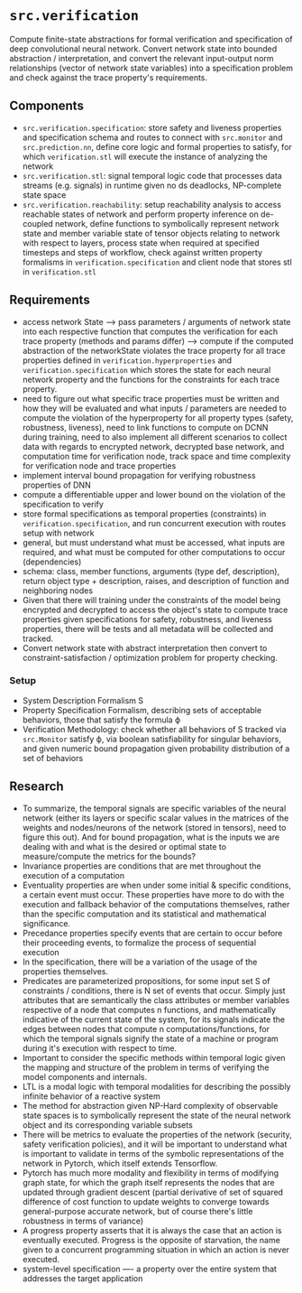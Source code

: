 # `src.verification`
Compute finite-state abstractions for formal verification and specification of deep convolutional neural network. Convert network state into bounded abstraction / interpretation, and convert the relevant input-output norm relationships (vector of network state variables) into a specification problem and check against the trace property's requirements.


## Components
- `src.verification.specification`: store safety and liveness properties and specification schema and routes to connect with `src.monitor` and `src.prediction.nn`, define core logic and formal properties to satisfy, for which `verification.stl` will execute the instance of analyzing the network
- `src.verification.stl`: signal temporal logic code that processes data streams (e.g. signals) in runtime given no ds deadlocks, NP-complete state space
- `src.verification.reachability`: setup reachability analysis to access reachable states of network and perform property inference on de-coupled network, define functions to symbolically represent network state and member variable state of tensor objects relating to network with respect to layers, process state when required at specified timesteps and steps of workflow, check against written property formalisms in `verification.specification` and client node that stores stl in `verification.stl`



## Requirements
- access network State --> pass parameters / arguments of network state into each respective function that computes the verification for each trace property (methods and params differ) --> compute if the computed abstraction of the networkState violates the trace property for all trace properties defined in `verification.hyperproperties` and `verification.specification` which stores the state for each neural network property and the functions for the constraints for each trace property.
- need to figure out what specific trace properties must be written and how they will be evaluated and what inputs / parameters are needed to compute the violation of the hyperproperty for all property types (safety, robustness, liveness), need to link functions to compute on DCNN during training, need to also implement all different scenarios to collect data with regards to encrypted network, decrypted base network, and computation time for verification node, track space and time complexity for verification node and trace properties
- implement interval bound propagation for verifying robustness properties of DNN
- compute a differentiable upper and lower bound on the violation of the specification to verify
- store formal specifications as temporal properties (constraints) in `verification.specification`, and run concurrent execution with routes setup with network
- general, but must understand what must be accessed, what inputs are required, and what must be computed for other computations to occur (dependencies)
- schema: class, member functions, arguments (type def, description), return object type  + description, raises, and description of function and neighboring nodes 
- Given that there will training under the constraints of the model being encrypted and decrypted to access the object's state to compute trace properties given specifications for safety, robustness, and liveness properties, there will be tests and all metadata will be collected and tracked.
- Convert network state with abstract interpretation then convert to constraint-satisfaction / optimization problem for property checking.


### Setup
- System Description Formalism S
- Property Specification Formalism, describing sets of acceptable behaviors, those that satisfy the formula ϕ
- Verification Methodology: check whether all behaviors of S tracked via `src.Monitor` satisfy ϕ, via boolean satisfiability for singular behaviors, and given numeric bound propagation given probability distribution of a set of behaviors


## Research
- To summarize, the temporal signals are specific variables of the neural network (either its layers or specific scalar values in the matrices of the weights and nodes/neurons of the network (stored in tensors), need to figure this out). And for bound propagation, what is the inputs we are dealing with and what is the desired or optimal state to measure/compute the metrics for the bounds?
- Invariance properties are conditions that are met throughout the execution of a computation
- Eventuality properties are when under some initial & specific conditions, a certain event must occur. These properties have more to do with the execution and fallback behavior of the computations themselves, rather than the specific computation and its statistical and mathematical significance.
- Precedance properties specify events that are certain to occur before their proceeding events, to formalize the process of sequential execution
- In the specification, there will be a variation of the usage of the properties themselves.
- Predicates are parameterized propositions, for some input set S of constraints / conditions, there is N set of events that occur. Simply just attributes that are semantically the class attributes or member variables respective of a node that computes n functions, and mathematically indicative of the current state of the system, for its signals indicate the edges between nodes that compute n computations/functions, for which the temporal signals signify the state of a machine or program during it's execution with respect to time.
- Important to consider the specific methods within temporal logic given the mapping and structure of the problem in terms of verifying the model components and internals. 
- LTL is a modal logic with temporal modalities for describing the possibly infinite behavior of a reactive system
- The method for abstraction given NP-Hard complexity of observable state spaces is to symbolically represent the state of the neural network object and its corresponding variable subsets 
- There will be metrics to evaluate the properties of the network (security, safety verification policies), and it will be important to understand what is important to validate in terms of the symbolic representations of the network in Pytorch, which itself extends Tensorflow.
- Pytorch has much more modality and flexibility in terms of modifying graph state, for which the graph itself represents the nodes that are updated through gradient descent (partial derivative of set of squared difference of cost function to update weights to converge towards general-purpose accurate network, but of course there's little robustness in terms of variance)
- A progress property asserts that it is always the case that an action is eventually executed. Progress is the opposite of starvation, the name given to a concurrent programming situation in which an action is never executed.
- system-level specification —- a property over the entire system that addresses the target application
